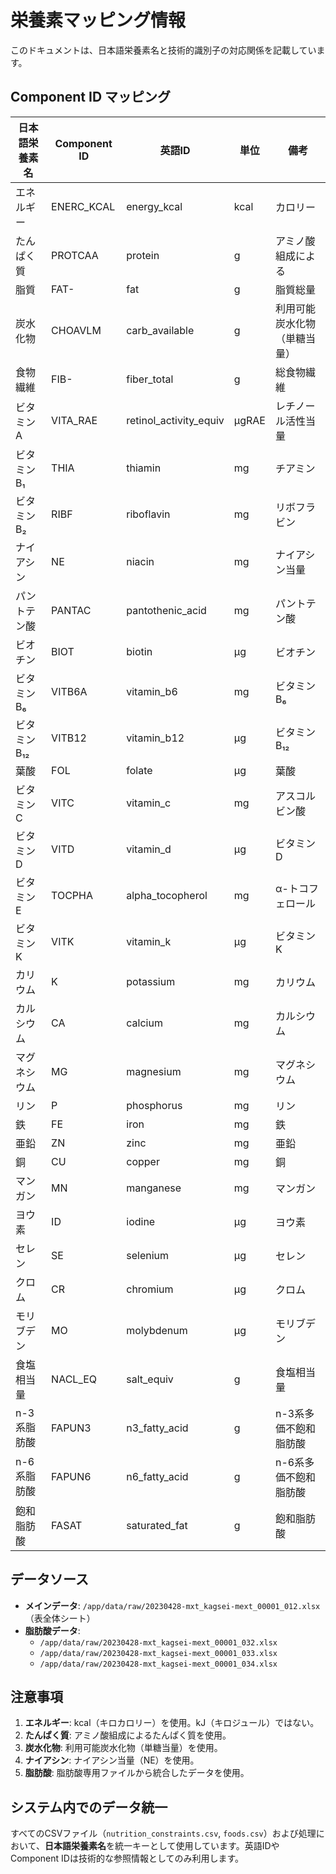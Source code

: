 # 栄養素マッピング情報

このドキュメントは、日本語栄養素名と技術的識別子の対応関係を記載しています。

## Component ID マッピング

| 日本語栄養素名 | Component ID | 英語ID | 単位 | 備考 |
|---|---|---|---|---|
| エネルギー | ENERC_KCAL | energy_kcal | kcal | カロリー |
| たんぱく質 | PROTCAA | protein | g | アミノ酸組成による |
| 脂質 | FAT- | fat | g | 脂質総量 |
| 炭水化物 | CHOAVLM | carb_available | g | 利用可能炭水化物（単糖当量） |
| 食物繊維 | FIB- | fiber_total | g | 総食物繊維 |
| ビタミンA | VITA_RAE | retinol_activity_equiv | μgRAE | レチノール活性当量 |
| ビタミンB₁ | THIA | thiamin | mg | チアミン |
| ビタミンB₂ | RIBF | riboflavin | mg | リボフラビン |
| ナイアシン | NE | niacin | mg | ナイアシン当量 |
| パントテン酸 | PANTAC | pantothenic_acid | mg | パントテン酸 |
| ビオチン | BIOT | biotin | μg | ビオチン |
| ビタミンB₆ | VITB6A | vitamin_b6 | mg | ビタミンB₆ |
| ビタミンB₁₂ | VITB12 | vitamin_b12 | μg | ビタミンB₁₂ |
| 葉酸 | FOL | folate | μg | 葉酸 |
| ビタミンC | VITC | vitamin_c | mg | アスコルビン酸 |
| ビタミンD | VITD | vitamin_d | μg | ビタミンD |
| ビタミンE | TOCPHA | alpha_tocopherol | mg | α-トコフェロール |
| ビタミンK | VITK | vitamin_k | μg | ビタミンK |
| カリウム | K | potassium | mg | カリウム |
| カルシウム | CA | calcium | mg | カルシウム |
| マグネシウム | MG | magnesium | mg | マグネシウム |
| リン | P | phosphorus | mg | リン |
| 鉄 | FE | iron | mg | 鉄 |
| 亜鉛 | ZN | zinc | mg | 亜鉛 |
| 銅 | CU | copper | mg | 銅 |
| マンガン | MN | manganese | mg | マンガン |
| ヨウ素 | ID | iodine | μg | ヨウ素 |
| セレン | SE | selenium | μg | セレン |
| クロム | CR | chromium | μg | クロム |
| モリブデン | MO | molybdenum | μg | モリブデン |
| 食塩相当量 | NACL_EQ | salt_equiv | g | 食塩相当量 |
| n-3系脂肪酸 | FAPUN3 | n3_fatty_acid | g | n-3系多価不飽和脂肪酸 |
| n-6系脂肪酸 | FAPUN6 | n6_fatty_acid | g | n-6系多価不飽和脂肪酸 |
| 飽和脂肪酸 | FASAT | saturated_fat | g | 飽和脂肪酸 |

## データソース

- **メインデータ**: `/app/data/raw/20230428-mxt_kagsei-mext_00001_012.xlsx`（表全体シート）
- **脂肪酸データ**: 
  - `/app/data/raw/20230428-mxt_kagsei-mext_00001_032.xlsx`
  - `/app/data/raw/20230428-mxt_kagsei-mext_00001_033.xlsx`
  - `/app/data/raw/20230428-mxt_kagsei-mext_00001_034.xlsx`

## 注意事項

1. **エネルギー**: kcal（キロカロリー）を使用。kJ（キロジュール）ではない。
2. **たんぱく質**: アミノ酸組成によるたんぱく質を使用。
3. **炭水化物**: 利用可能炭水化物（単糖当量）を使用。
4. **ナイアシン**: ナイアシン当量（NE）を使用。
5. **脂肪酸**: 脂肪酸専用ファイルから統合したデータを使用。

## システム内でのデータ統一

すべてのCSVファイル（`nutrition_constraints.csv`, `foods.csv`）および処理において、**日本語栄養素名**を統一キーとして使用しています。英語IDやComponent IDは技術的な参照情報としてのみ利用します。